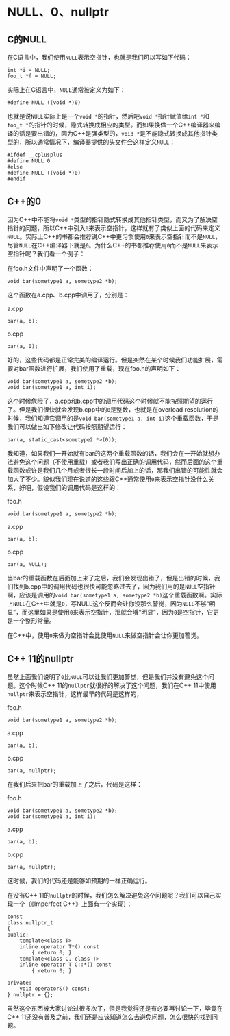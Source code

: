 NULL、0、nullptr
================

C的NULL
-------

在C语言中，我们使用`NULL`表示空指针，也就是我们可以写如下代码：

    int *i = NULL;
    foo_t *f = NULL;

实际上在C语言中，`NULL`通常被定义为如下：

    #define NULL ((void *)0)

也就是说`NULL`实际上是一个`void *`的指针，然后吧`void *`指针赋值给`int *`和`foo_t *`的指针的时候，隐式转换成相应的类型。而如果换做一个C++编译器来编译的话是要出错的，因为C++是强类型的，`void *`是不能隐式转换成其他指针类型的，所以通常情况下，编译器提供的头文件会这样定义`NULL`：

    #ifdef __cplusplus
    #define NULL 0
    #else
    #define NULL ((void *)0)
    #endif

C++的0
------

因为C++中不能将`void *`类型的指针隐式转换成其他指针类型，而又为了解决空指针的问题，所以C++中引入`0`来表示空指针，这样就有了类似上面的代码来定义`NULL`。实际上C++的书都会推荐说C++中更习惯使用`0`来表示空指针而不是`NULL`，尽管`NULL`在C++编译器下就是`0`。为什么C++的书都推荐使用`0`而不是`NULL`来表示空指针呢？我们看一个例子：

在foo.h文件中声明了一个函数：

    void bar(sometype1 a, sometype2 *b);

这个函数在a.cpp、b.cpp中调用了，分别是：

a.cpp

    bar(a, b);

b.cpp

    bar(a, 0);

好的，这些代码都是正常完美的编译运行。但是突然在某个时候我们功能扩展，需要对bar函数进行扩展，我们使用了重载，现在foo.h的声明如下：

    void bar(sometype1 a, sometype2 *b);
    void bar(sometype1 a, int i);

这个时候危险了，a.cpp和b.cpp中的调用代码这个时候就不能按照期望的运行了。但是我们很快就会发现b.cpp中的`0`是整数，也就是在overload resolution的时候，我们知道它调用的是`void bar(sometype1 a, int i)`这个重载函数，于是我们可以做出如下修改让代码按照期望运行：

    bar(a, static_cast<sometype2 *>(0));

我知道，如果我们一开始就有bar的这两个重载函数的话，我们会在一开始就想办法避免这个问题（不使用重载）或者我们写出正确的调用代码，然而后面的这个重载函数或许是我们几个月或者很长一段时间后加上的话，那我们出错的可能性就会加大了不少。貌似我们现在说道的这些跟C++通常使用`0`来表示空指针没什么关系，好吧，假设我们的调用代码是这样的：

foo.h

    void bar(sometype1 a, sometype2 *b);

a.cpp

    bar(a, b);

b.cpp

    bar(a, NULL);

当bar的重载函数在后面加上来了之后，我们会发现出错了，但是出错的时候，我们找到b.cpp中的调用代码也很快可能忽略过去了，因为我们用的是`NULL`空指针啊，应该是调用的`void bar(sometype1 a, sometype2 *b)`这个重载函数啊。实际上`NULL`在C++中就是`0`，写NULL这个反而会让你没那么警觉，因为`NULL`不够“明显”，而这里如果是使用`0`来表示空指针，那就会够“明显”，因为`0`是空指针，它更是一个整形常量。

在C++中，使用`0`来做为空指针会比使用`NULL`来做空指针会让你更加警觉。

C++ 11的nullptr
---------------

虽然上面我们说明了`0`比`NULL`可以让我们更加警觉，但是我们并没有避免这个问题。这个时候C++ 11的`nullptr`就很好的解决了这个问题，我们在C++ 11中使用`nullptr`来表示空指针，这样最早的代码是这样的，

foo.h

    void bar(sometype1 a, sometype2 *b);

a.cpp

    bar(a, b);

b.cpp

    bar(a, nullptr);

在我们后来把bar的重载加上了之后，代码是这样：

foo.h

    void bar(sometype1 a, sometype2 *b);
    void bar(sometype1 a, int i);

a.cpp

    bar(a, b);

b.cpp

    bar(a, nullptr);

这时候，我们的代码还是能够如预期的一样正确运行。

在没有C++ 11的`nullptr`的时候，我们怎么解决避免这个问题呢？我们可以自己实现一个（《Imperfect C++》上面有一个实现）：

    const
    class nullptr_t
    {
    public:
        template<class T>
        inline operator T*() const
            { return 0; }
        template<class C, class T>
        inline operator T C::*() const
            { return 0; }
     
    private:
        void operator&() const;
    } nullptr = {};

虽然这个东西被大家讨论过很多次了，但是我觉得还是有必要再讨论一下，毕竟在C++ 11还没有普及之前，我们还是应该知道怎么去避免问题，怎么很快的找到问题。
